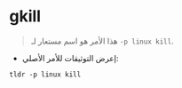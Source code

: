 # gkill

> هذا الأمر هو اسم مستعار لـ `-p linux kill`.

- إعرض التوثيقات للأمر الأصلي:

`tldr -p linux kill`
